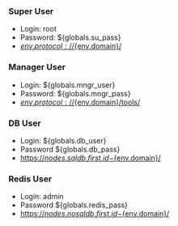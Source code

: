 ### Super User 
- Login: root
- Password: ${globals.su_pass}
- [${env.protocol}://${env.domain}/](${env.protocol}://${env.domain}/) 

### Manager User 
- Login: ${globals.mngr_user}
- Password: ${globals.mngr_pass}
- [${env.protocol}://${env.domain}/tools/](${env.protocol}://${env.domain}/tools/) 

### DB User 
- Login: ${globals.db_user}
- Password ${globals.db_pass}
- [https://${nodes.sqldb.first.id}-${env.domain}/](https://node${nodes.sqldb.first.id}-${env.domain}/)

### Redis User 
- Login: admin
- Password ${globals.redis_pass}
- [https://${nodes.nosqldb.first.id}-${env.domain}/](https://node${nodes.nosqldb.first.id}-${env.domain}/) 
